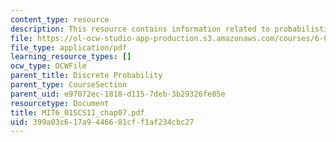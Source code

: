 ```yaml
---
content_type: resource
description: This resource contains information related to probabilistic state estimation.
file: https://ol-ocw-studio-app-production.s3.amazonaws.com/courses/6-01sc-introduction-to-electrical-engineering-and-computer-science-i-spring-2011/399a03c617a9446681cff1af234cbc27_MIT6_01SCS11_chap07.pdf
file_type: application/pdf
learning_resource_types: []
ocw_type: OCWFile
parent_title: Discrete Probability
parent_type: CourseSection
parent_uid: e97072ec-1818-d115-7deb-3b29326fe85e
resourcetype: Document
title: MIT6_01SCS11_chap07.pdf
uid: 399a03c6-17a9-4466-81cf-f1af234cbc27
---
```

